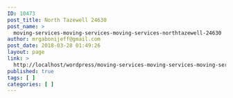 ```yaml
---
ID: 10473
post_title: North Tazewell 24630
post_name: >
  moving-services-moving-services-moving-services-northtazewell-24630
author: mrgabonijeff@gmail.com
post_date: 2018-03-28 01:49:26
layout: page
link: >
  http://localhost/wordpress/moving-services-moving-services-moving-services-northtazewell-24630/
published: true
tags: [ ]
categories: [ ]
---
```

